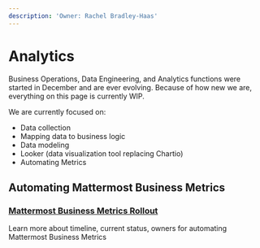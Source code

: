 ```yaml
---
description: 'Owner: Rachel Bradley-Haas'
---
```


# Analytics

Business Operations, Data Engineering, and Analytics functions were started in December and are ever evolving. Because of how new we are, everything on this page is currently WIP.

We are currently focused on:

* Data collection
* Mapping data to business logic
* Data modeling
* Looker \(data visualization tool replacing Chartio\)
* Automating Metrics

## Automating Mattermost Business Metrics

### [Mattermost Business Metrics Rollout](https://docs.google.com/spreadsheets/d/1KzeqosK-yuRrkNsfujgM2wDXKd4KECvECNJbuZrG3Ek/edit?usp=sharing)

Learn more about timeline, current status, owners for automating Mattermost Business Metrics

